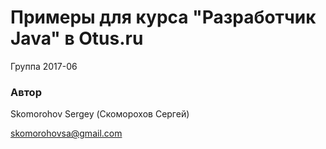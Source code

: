 # Примеры для курса "Разработчик Java" в Otus.ru

Группа 2017-06

### Автор
Skomorohov Sergey (Скоморохов Сергей)

skomorohovsa@gmail.com
